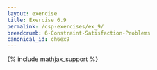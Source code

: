 ```yaml
---
layout: exercise
title: Exercise 6.9
permalink: /csp-exercises/ex_9/
breadcrumb: 6-Constraint-Satisfaction-Problems
canonical_id: ch6ex9
---
```


{% include mathjax_support %}

